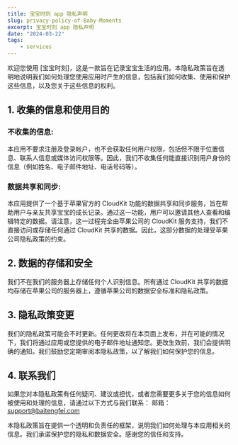 ```yaml
---
title: 宝宝时刻 app 隐私声明
slug: privacy-policy-of-Baby-Moments
excerpt: 宝宝时刻 app 隐私声明
date: "2024-03-22"
tags: 
    - services
---
```


欢迎您使用 [宝宝时刻]，这是一款旨在记录宝宝生活的应用。本隐私政策旨在透明地说明我们如何处理您使用应用时产生的信息，包括我们如何收集、使用和保护这些信息，以及您关于这些信息的权利。

## 1. 收集的信息和使用目的

### 不收集的信息: 

本应用不要求注册及登录帐户，也不会获取任何用户权限，包括但不限于位置信息、联系人信息或媒体访问权限等。因此，我们不收集任何能直接识别用户身份的信息（例如姓名、电子邮件地址、电话号码等）。

### 数据共享和同步: 

本应用提供了一个基于苹果官方的 CloudKit 功能的数据共享和同步服务，旨在帮助用户与亲友共享宝宝的成长记录。通过这一功能，用户可以邀请其他人查看和编辑特定的数据。请注意，这一过程完全由苹果公司的 CloudKit 服务支持，我们不直接访问或存储任何通过 CloudKit 共享的数据。因此，这部分数据的处理受苹果公司隐私政策的约束。

## 2. 数据的存储和安全

我们不在我们的服务器上存储任何个人识别信息。所有通过 CloudKit 共享的数据均存储在苹果公司的服务器上，遵循苹果公司的数据安全标准和隐私政策。

## 3. 隐私政策变更

我们的隐私政策可能会不时更新。任何更改将在本页面上发布，并在可能的情况下，我们将通过应用或您提供的电子邮件地址通知您。更改生效前，我们会提供明确的通知。我们鼓励您定期审阅本隐私政策，以了解我们如何保护您的信息。

## 4. 联系我们

如果您对本隐私政策有任何疑问、建议或担忧，或者您需要更多关于您的信息如何被使用和处理的信息，请通过以下方式与我们联系：
邮箱： support@baitengfei.com

本隐私政策旨在提供一个透明和负责任的框架，说明我们如何处理与本应用相关的信息。我们承诺保护您的隐私和数据安全。感谢您的信任和支持。